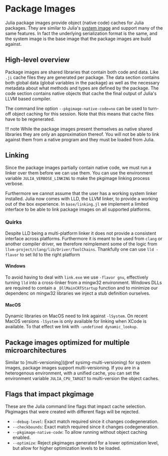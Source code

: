 # Package Images

Julia package images provide object (native code) caches for Julia packages.
They are similar to Julia's [system image](@) and support many of the same features.
In fact the underlying serialization format is the same, and the system image is the base image that the package images are build against.

## High-level overview

Package images are shared libraries that contain both code and data. Like `.ji` cache files they are generated per package. The data section contains both global data (global variables in the package) as well as the necessary metadata about what methods and types are defined by the package. The code section contains native objects that cache the final output of Julia's LLVM based compiler.

The command line option `--pkgimage-native-code=no` can be used to turn-off object caching for this session. Note that this means that cache files have to be regenerated.

!!! note
    While the package images present themselves as native shared libraries they are only an approximation thereof. You will not be able to link against them from a native program and they must be loaded from Julia.


## Linking

Since the package images partially contain native code, we must run a linker over them before we can use them. You can use the environment variable `JULIA_VERBOSE_LINKING` to make the pkgimage linking process verbose.

Furthermore we cannot assume that the user has a working system linker installed. Julia now comes with LLD, the LLVM linker, to provide a working out of the box experience. In `base/linking.jl` we implement a limited interface to be able to link package images on all supported platforms.

### Quirks
Despite LLD being a multi-platform linker it does not provide a consistent interface across platforms. Furthermore it is meant to be used from `clang` or
another compiler driver, we therefore reimplement some of the logic from `llvm-project/clang/lib/Driver/ToolChains`. Thankfully one can use `lld -flavor` to set lld to the right platform

#### Windows
To avoid having to deal with `link.exe` we use `-flavor gnu`, effectively turning `lld` into a cross-linker from a mingw32 environment. Windows DLLs are required to contain a `_DllMainCRTStartup` function and to minimize our dependenc on mingw32 libraries we inject a stub definition ourselves.

#### MacOS
Dynamic libraries on MacOS need to link against `-lSystem`. On recent MacOS versions `-lSystem` is only available for linking when XCode is available.
To that effect we link with `-undefined dynamic_lookup`.

## Package images optimized for multiple microarchitectures
Similar to [multi-versioning](@ref sysimg-multi-versioning) for system images, package images support multi-versioning. If you are in a heterogenous environment, with a unified cache,
you can set the environment variable `JULIA_CPU_TARGET` to multi-version the object caches.

## Flags that impact pkgimage

These are the Julia command line flags that impact cache selection. Pkgimages
that were created with different flags will be rejected.

- `--debug-level`: Exact match required since it changes codegeneration.
- `--checkbounds`: Exact match required since it changes codegeneration.
- `--pkgimage-native-code`: To allow running without object caching enabled.
- `--optimize`: Reject pkgimages generated for a lower optimization level,
  but allow for higher optimization levels to be loaded.
